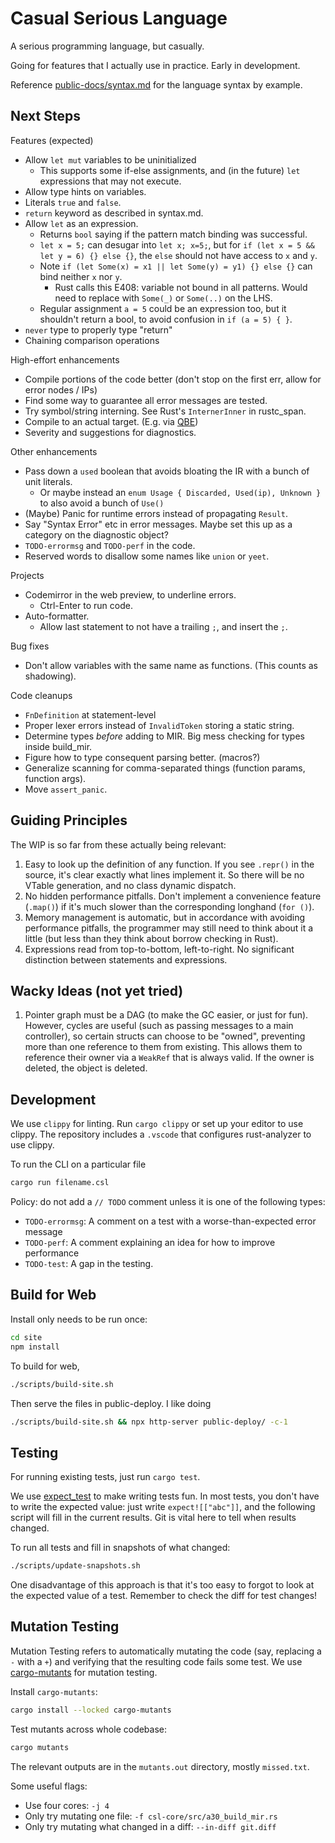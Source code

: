 # Casual Serious Language

A serious programming language, but casually.

Going for features that I actually use in practice. Early in development.

Reference [public-docs/syntax.md](/public-docs/syntax.md) for the language syntax by example.

## Next Steps

Features (expected)

- Allow `let mut` variables to be uninitialized
  - This supports some if-else assignments, and (in the future) `let` expressions that may not execute.
- Allow type hints on variables.
- Literals `true` and `false`.
- `return` keyword as described in syntax.md.
- Allow `let` as an expression.
  - Returns `bool` saying if the pattern match binding was successful.
  - `let x = 5;` can desugar into `let x; x=5;`, but for `if (let x = 5 && let y = 6) {} else {}`, the `else` should not have access to `x` and `y`.
  - Note `if (let Some(x) = x1 || let Some(y) = y1) {} else {}` can bind neither `x` nor `y`.
    - Rust calls this E408: variable not bound in all patterns. Would need to replace with `Some(_)` or `Some(..)` on the LHS.
  - Regular assignment `a = 5` could be an expression too, but it shouldn't return a bool, to avoid confusion in `if (a = 5) { }`.
- `never` type to properly type "return"
- Chaining comparison operations

High-effort enhancements

- Compile portions of the code better (don't stop on the first err, allow for error nodes / IPs)
- Find some way to guarantee all error messages are tested.
- Try symbol/string interning. See Rust's `InternerInner` in rustc_span.
- Compile to an actual target. (E.g. via [QBE](https://github.com/garritfra/qbe-rs))
- Severity and suggestions for diagnostics.

Other enhancements

- Pass down a `used` boolean that avoids bloating the IR with a bunch of unit literals.
  - Or maybe instead an `enum Usage { Discarded, Used(ip), Unknown }` to also avoid a bunch of `Use()`
- (Maybe) Panic for runtime errors instead of propagating `Result`.
- Say "Syntax Error" etc in error messages. Maybe set this up as a category on the diagnostic object?
- `TODO-errormsg` and `TODO-perf` in the code.
- Reserved words to disallow some names like `union` or `yeet`.

Projects

- Codemirror in the web preview, to underline errors.
  - Ctrl-Enter to run code.
- Auto-formatter.
  - Allow last statement to not have a trailing `;`, and insert the `;`.

Bug fixes

- Don't allow variables with the same name as functions. (This counts as shadowing).

Code cleanups

- `FnDefinition` at statement-level
- Proper lexer errors instead of `InvalidToken` storing a static string.
- Determine types _before_ adding to MIR. Big mess checking for types inside build_mir.
- Figure how to type consequent parsing better. (macros?)
- Generalize scanning for comma-separated things (function params, function args).
- Move `assert_panic`.

## Guiding Principles

The WIP is so far from these actually being relevant:

1. Easy to look up the definition of any function. If you see `.repr()` in the source, it's clear exactly what lines implement it. So there will be no VTable generation, and no class dynamic dispatch.
2. No hidden performance pitfalls. Don't implement a convenience feature (`.map()`) if it's much slower than the corresponding longhand (`for ()`).
3. Memory management is automatic, but in accordance with avoiding performance pitfalls, the programmer may still need to think about it a little (but less than they think about borrow checking in Rust).
4. Expressions read from top-to-bottom, left-to-right. No significant distinction between statements and expressions.

## Wacky Ideas (not yet tried)

1. Pointer graph must be a DAG (to make the GC easier, or just for fun). However, cycles are useful (such as passing messages to a main controller), so certain structs can choose to be "owned", preventing more than one reference to them from existing. This allows them to reference their owner via a `WeakRef` that is always valid. If the owner is deleted, the object is deleted.

## Development

We use `clippy` for linting. Run `cargo clippy` or set up your editor to use clippy. The repository includes a `.vscode` that configures rust-analyzer to use clippy.

To run the CLI on a particular file

```sh
cargo run filename.csl
```

Policy: do not add a `// TODO` comment unless it is one of the following types:

- `TODO-errormsg`: A comment on a test with a worse-than-expected error message
- `TODO-perf`: A comment explaining an idea for how to improve performance
- `TODO-test`: A gap in the testing.

## Build for Web

Install only needs to be run once:

```sh
cd site
npm install
```

To build for web,

```sh
./scripts/build-site.sh
```

Then serve the files in public-deploy. I like doing

```sh
./scripts/build-site.sh && npx http-server public-deploy/ -c-1
```

## Testing

For running existing tests, just run `cargo test`.

We use [expect_test](https://docs.rs/expect-test/latest/expect_test/#) to make writing tests fun. In most tests, you don't have to write the expected value: just write `expect![["abc"]]`, and the following script will fill in the current results. Git is vital here to tell when results changed.

To run all tests and fill in snapshots of what changed:

```sh
./scripts/update-snapshots.sh
```

One disadvantage of this approach is that it's too easy to forgot to look at the expected value of a test. Remember to check the diff for test changes!

## Mutation Testing

Mutation Testing refers to automatically mutating the code (say, replacing a `-` with a `+`) and verifying that the resulting code fails some test. We use [cargo-mutants](https://mutants.rs/) for mutation testing.

Install `cargo-mutants`:

```sh
cargo install --locked cargo-mutants
```

Test mutants across whole codebase:

```sh
cargo mutants
```

The relevant outputs are in the `mutants.out` directory, mostly `missed.txt`.

Some useful flags:

- Use four cores: `-j 4`
- Only try mutating one file: `-f csl-core/src/a30_build_mir.rs`
- Only try mutating what changed in a diff: `--in-diff git.diff`
